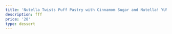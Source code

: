 ```yaml
---
title: 'Nutella Twists Puff Pastry with Cinnamom Sugar and Nutella! YUM! '
description: fff
price: '28'
type: dessert
---
```


